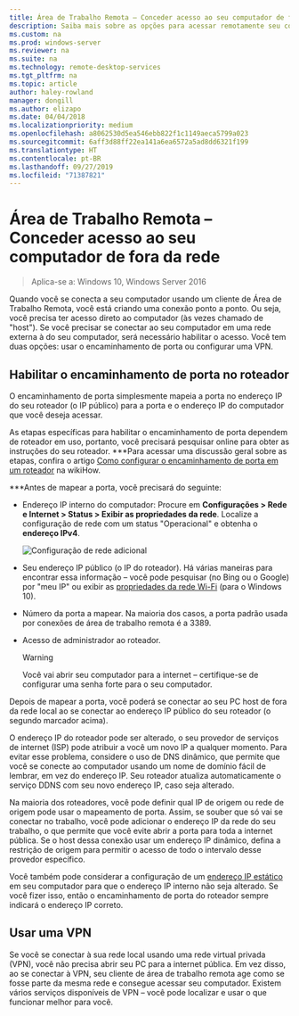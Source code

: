 ```yaml
---
title: Área de Trabalho Remota – Conceder acesso ao seu computador de fora da rede
description: Saiba mais sobre as opções para acessar remotamente seu computador de fora da rede
ms.custom: na
ms.prod: windows-server
ms.reviewer: na
ms.suite: na
ms.technology: remote-desktop-services
ms.tgt_pltfrm: na
ms.topic: article
author: haley-rowland
manager: dongill
ms.author: elizapo
ms.date: 04/04/2018
ms.localizationpriority: medium
ms.openlocfilehash: a8062530d5ea546ebb822f1c1149aeca5799a023
ms.sourcegitcommit: 6aff3d88ff22ea141a6ea6572a5ad8dd6321f199
ms.translationtype: HT
ms.contentlocale: pt-BR
ms.lasthandoff: 09/27/2019
ms.locfileid: "71387821"
---
```

# <a name="remote-desktop---allow-access-to-your-pc-from-outside-your-pcs-network"></a>Área de Trabalho Remota – Conceder acesso ao seu computador de fora da rede

>Aplica-se a: Windows 10,  Windows Server 2016

Quando você se conecta a seu computador usando um cliente de Área de Trabalho Remota, você está criando uma conexão ponto a ponto. Ou seja, você precisa ter acesso direto ao computador (às vezes chamado de "host"). Se você precisar se conectar ao seu computador em uma rede externa à do seu computador, será necessário habilitar o acesso. Você tem duas opções: usar o encaminhamento de porta ou configurar uma VPN.

## <a name="enable-port-forwarding-on-your-router"></a>Habilitar o encaminhamento de porta no roteador

O encaminhamento de porta simplesmente mapeia a porta no endereço IP do seu roteador (o IP público) para a porta e o endereço IP do computador que você deseja acessar. 

As etapas específicas para habilitar o encaminhamento de porta dependem de roteador em uso, portanto, você precisará pesquisar online para obter as instruções do seu roteador. ***Para acessar uma discussão geral sobre as etapas, confira o artigo [Como configurar o encaminhamento de porta em um roteador](https://www.wikihow.com/Set-Up-Port-Forwarding-on-a-Router) na wikiHow.

***Antes de mapear a porta, você precisará do seguinte:

- Endereço IP interno do computador: Procure em **Configurações > Rede e Internet > Status > Exibir as propriedades da rede**. Localize a configuração de rede com um status "Operacional" e obtenha o **endereço IPv4**.

   ![Configuração de rede adicional](../media/rdclient-operational-network.png)

- Seu endereço IP público (o IP do roteador). Há várias maneiras para encontrar essa informação – você pode pesquisar (no Bing ou o Google) por "meu IP" ou exibir as [propriedades da rede Wi-Fi](https://binged.it/2Gwob34) (para o Windows 10).
- Número da porta a mapear. Na maioria dos casos, a porta padrão usada por conexões de área de trabalho remota é a 3389.
- Acesso de administrador ao roteador.  

   >[!WARNING]
   > Você vai abrir seu computador para a internet – certifique-se de configurar uma senha forte para o seu computador.

Depois de mapear a porta, você poderá se conectar ao seu PC host de fora da rede local ao se conectar ao endereço IP público do seu roteador (o segundo marcador acima).

O endereço IP do roteador pode ser alterado, o seu provedor de serviços de internet (ISP) pode atribuir a você um novo IP a qualquer momento. Para evitar esse problema, considere o uso de DNS dinâmico, que permite que você se conecte ao computador usando um nome de domínio fácil de lembrar, em vez do endereço IP. Seu roteador atualiza automaticamente o serviço DDNS com seu novo endereço IP, caso seja alterado.

Na maioria dos roteadores, você pode definir qual IP de origem ou rede de origem pode usar o mapeamento de porta. Assim, se souber que só vai se conectar no trabalho, você pode adicionar o endereço IP da rede do seu trabalho, o que permite que você evite abrir a porta para toda a internet pública. Se o host dessa conexão usar um endereço IP dinâmico, defina a restrição de origem para permitir o acesso de todo o intervalo desse provedor específico.

Você também pode considerar a configuração de um [endereço IP estático](/windows-hardware/customize/mobile/mcsf/enable-static-ip) em seu computador para que o endereço IP interno não seja alterado. Se você fizer isso, então o encaminhamento de porta do roteador sempre indicará o endereço IP correto.


## <a name="use-a-vpn"></a>Usar uma VPN

Se você se conectar à sua rede local usando uma rede virtual privada (VPN), você não precisa abrir seu PC para a internet pública. Em vez disso, ao se conectar à VPN, seu cliente de área de trabalho remota age como se fosse parte da mesma rede e consegue acessar seu computador. Existem vários serviços disponíveis de VPN – você pode localizar e usar o que funcionar melhor para você.